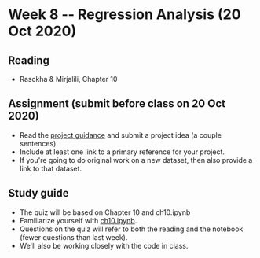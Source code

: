 
# Week 8 -- Regression Analysis (20 Oct 2020)

## Reading

* Rasckha & Mirjalili, Chapter 10

## Assignment (submit before class on 20 Oct 2020)

* Read the [project guidance](./projects.md) and submit a project idea (a couple sentences).
* Include at least one link to a primary reference for your project.
* If you're going to do original work on a new dataset, then also provide a link to that dataset.

## Study guide

* The quiz will be based on Chapter 10 and ch10.ipynb
* Familiarize yourself with [ch10.ipynb](https://github.com/rasbt/python-machine-learning-book-3rd-edition/blob/master/ch10/ch10.ipynb).
* Questions on the quiz will refer to both the reading and the notebook (fewer questions than last week).
* We'll also be working closely with the code in class.
